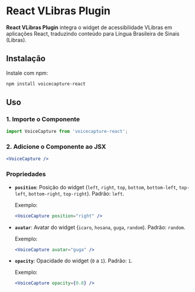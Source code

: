 # React VLibras Plugin

**React VLibras Plugin** integra o widget de acessibilidade VLibras em aplicações React, traduzindo conteúdo para Língua Brasileira de Sinais (Libras).

## Instalação

Instale com npm:

```bash
npm install voicecapture-react
```

## Uso

### 1. Importe o Componente

```javascript
import VoiceCapture from 'voicecapture-react';
```

### 2. Adicione o Componente ao JSX

```jsx
<VoiceCapture />
```

### Propriedades

- **`position`**: Posição do widget (`left`, `right`, `top`, `bottom`, `bottom-left`, `top-left`, `bottom-right`, `top-right`). Padrão: `left`.

  Exemplo:
  ```jsx
  <VoiceCapture position="right" />
  ```

- **`avatar`**: Avatar do widget (`icaro`, `hosana`, `guga`, `random`). Padrão: `random`.

  Exemplo:
  ```jsx
  <VoiceCapture avatar="guga" />
  ```

- **`opacity`**: Opacidade do widget (`0` a `1`). Padrão: `1`.

  Exemplo:
  ```jsx
  <VoiceCapture opacity={0.8} />
  ```